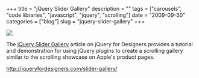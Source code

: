 +++
title = "jQuery Slider Gallery"
description = ""
tags = ["carousels", "code libraries", "javascript", "jquery", "scrolling"]
date = "2009-09-30"
categories = ["blog"]
slug = "jquery-slider-gallery"
+++



  <div class="notebook-screenshot"><a href="http://jqueryfordesigners.com/slider-gallery/"><img src="//media.konigi.com/bluga/wt4ac364be46e49.jpg"/></a></div><p>The <a href="http://jqueryfordesigners.com/slider-gallery/">jQuery Slider Gallery</a> article on jQuery for Designers provides a tutorial and demonstration for using jQuery plugins to create a scrolling gallery similar to the scrolling showcase on Apple's product pages.</p>
    
  <a href="http://jqueryfordesigners.com/slider-gallery/">http://jqueryfordesigners.com/slider-gallery/</a>
